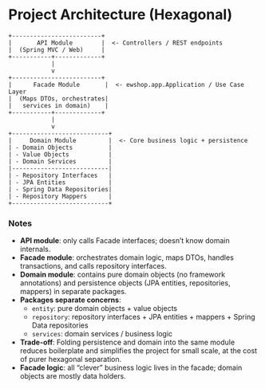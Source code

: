 # Project Architecture (Hexagonal)

    +-------------------------+
    |       API Module        |  <- Controllers / REST endpoints
    |  (Spring MVC / Web)     |
    +-----------+-------------+
                |
                v
    +-------------------------+
    |      Facade Module       |  <- ewshop.app.Application / Use Case Layer
    |  (Maps DTOs, orchestrates|
    |   services in domain)    |
    +-----------+-------------+
                |
                v
    +---------------------------+
    |     Domain Module         |  <- Core business logic + persistence
    | - Domain Objects          |
    | - Value Objects           |
    | - Domain Services         |
    |---------------------------|
    | - Repository Interfaces   |
    | - JPA Entities            |
    | - Spring Data Repositories|
    | - Repository Mappers      |
    +---------------------------+


### Notes

- **API module**: only calls Facade interfaces; doesn’t know domain internals.
- **Facade module**: orchestrates domain logic, maps DTOs, handles transactions, and calls repository interfaces.
- **Domain module**: contains pure domain objects (no framework annotations) and persistence objects (JPA entities, repositories, mappers) in separate packages.
- **Packages separate concerns**:
    - `entity`: pure domain objects + value objects
    - `repository`: repository interfaces + JPA entities + mappers + Spring Data repositories
    - `services`: domain services / business logic
- **Trade-off**: Folding persistence and domain into the same module reduces boilerplate and simplifies the project for small scale, at the cost of purer hexagonal separation.
- **Facade logic**: all “clever” business logic lives in the facade; domain objects are mostly data holders.